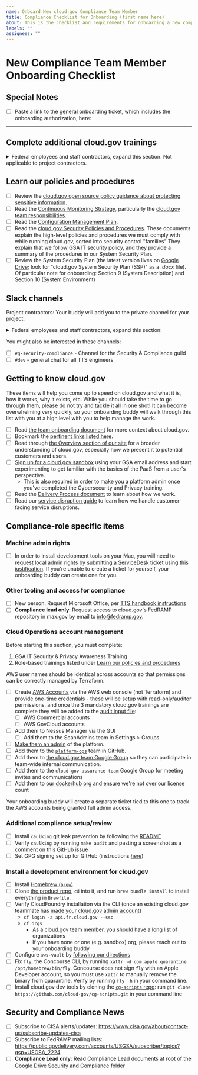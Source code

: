 ```yaml
---
name: Onboard New cloud.gov Compliance Team Member
title: Compliance Checklist for Onboarding (first name here)
about: This is the checklist and requirements for onboarding a new compliance team member to the cloud.gov team
labels: ""
assignees: ""
---
```


# New Compliance Team Member Onboarding Checklist

## Special Notes

- [ ] Paste a link to the general onboarding ticket, which includes the onboarding authorization, here:

---

## Complete additional cloud.gov trainings

<details>
  <summary>
    Federal employees and staff contractors, expand this section. Not applicable to project contractors.
  </summary>

Engineers who are federal employees or staff contractors have a Contingency Plan role and may participate in Incident Response, so they must complete the CP and IR trainings. Project contractors do not need to complete these trainings. Check one of the following:

- [ ] Coordinate with your onboarding buddy to schedule Contingency Planning training within 60 days. (and annually after that). This will cover the following document, which you should also review before or after training:
  - [ ] Read the [Contingency Plan](https://docs.cloud.gov/ops/contingency-plan/).
- [ ] Coordinate with your onboarding buddy to schedule [Incident Response Training](https://docs.google.com/presentation/d/1AZjQE8zBzMRWZIFUuJPkJLted1ykGtALrLPoPRx5Vls/edit#slide=id.p) within 60 days of joining the team (and annually after that). This will cover the following document, which you should also review before or after training:
  - [ ] Read the [Incident Response Guide](https://cloud.gov/docs/ops/security-ir/).

</details>

## Learn our policies and procedures

- [ ] Review the [cloud.gov open source policy guidance about protecting sensitive information](https://github.com/18F/open-source-policy/blob/master/practice.md#protecting-sensitive-information).
- [ ] Read the [Continuous Monitoring Strategy](https://cloud.gov/docs/ops/continuous-monitoring/), particularly the [cloud.gov team responsibilities](https://cloud.gov/docs/ops/continuous-monitoring/#cloud-gov-team).
- [ ] Read the [Configuration Management Plan](https://cloud.gov/docs/ops/configuration-management/).
- [ ] Read the [cloud.gov Security Policies and Procedures](https://github.com/cloud-gov/cg-compliance-docs). These documents explain the high-level policies and procedures we must comply with while running cloud.gov, sorted into security control "families" They explain that we follow GSA IT security policy, and they provide a summary of the procedures in our System Security Plan.
- [ ] Review the System Security Plan (the latest version lives on [Google Drive](https://drive.google.com/drive/u/0/folders/0B6fPl5s12igNX3JwR2xFZVpmek0); look for "cloud.gov System Security Plan (SSP)" as a _.docx_ file). Of particular note for onboarding: Section 9 (System Description) and Section 10 (System Environment)

## Slack channels

Project contractors: Your buddy will add you to the private channel for your project.

<details>
  <summary>
    Federal employees and staff contractors, expand this section:
  </summary>

Your onboarding buddy will add you to these Slack channels:

- [ ] `#cg-aws-security` - private channel where bots post security notices
- [ ] `#cg-billing` - private business development channel (if applicable)
- [ ] `#cg-incidents` - private channel for incident response
- [ ] `#cg-ops-banter` - private channel for operations/engineering banter
- [ ] `#cg-priv-all` - private channel for in-team discussion
- [ ] `#cg-priv-compliance` - private channel for security and compliance discussions

</details>

You might also be interested in these channels:

- [ ] `#g-security-compliance` - Channel for the Security & Compliance guild
- [ ] `#dev` - general chat for all TTS engineers

## Getting to know cloud.gov

These items will help you come up to speed on cloud.gov and what it is, how it works, why it exists, etc. While you
should take the time to go through them, please do not try and tackle it all in one shot! It can become overwhelming
very quickly, so your onboarding buddy will walk through this list with you at a high level with you to help manage the work.

- [ ] Read [the team onboarding document](https://github.com/cloud-gov/product/blob/main/Onboarding.md) for more context about cloud.gov.
- [ ] Bookmark the [pertinent links listed here](https://github.com/cloud-gov/product/blob/main/PertinentLinks.md).
- [ ] Read through [the Overview section of our site](https://cloud.gov/docs/overview/what-is-cloudgov/) for a broader understanding of cloud.gov, especially how we present it to potential customers and users.
- [ ] [Sign up for a cloud.gov sandbox](https://cloud.gov/sign-up/#get-trial-access-and-a-free-sandbox-space) using your GSA email address and start experimenting to get familiar with the basics of the PaaS from a user's perspective.
  - This is also required in order to make you a platform admin once you've completed the Cybersecurity and Privacy training.
- [ ] Read the [Delivery Process document](https://github.com/cloud-gov/product/blob/main/StoryLifecycle.md) to learn about how we work.
- [ ] Read our [service disruption guide](https://cloud.gov/docs/ops/service-disruption-guide/) to learn how we handle customer-facing service disruptions.

## Compliance-role specific items

### Machine admin rights

- [ ] In order to install development tools on your Mac, you will need to request local admin rights by [submitting a ServiceDesk ticket](https://docs.google.com/document/d/1xepZsh83lxPDykrb1NXoeHxj8m78qsdW-9KqzO_CHOQ/edit) using [this justification](https://docs.google.com/document/d/1YGid3pTji5W_M9RuF1GDf614BVkLIRDmSrt1tDbej-o/edit). If you're unable to create a ticket for yourself, your onboarding buddy can create one for you.

### Other tooling and access for compliance

- [ ] New person: Request Microsoft Office, per [TTS handbook instructions](https://handbook.tts.gsa.gov/tools/office/)
- [ ] **Compliance lead only**: Request access to cloud.gov's FedRAMP repository in max.gov by email to <info@fedramp.gov>.

### Cloud Operations account management

Before starting this section, you must complete:

1. GSA IT Security & Privacy Awareness Training
1. Role-based trainings listed under [Learn our policies and procedures](#learn-our-policies-and-procedures)

AWS user names should be identical across accounts so that permissions can be correctly managed by Terraform.

- [ ] Create [AWS Accounts](https://cloud.gov/docs/ops/aws-onboarding/) via the AWS web console (not Terraform) and provide one-time credentials - these will be setup with read-only/auditor permissions, and once the 3 mandatory cloud.gov trainings are complete they will be added to the [audit input file](https://github.com/cloud-gov/cg-compliance/blob/master/audit/inputs.yml):
  - [ ] AWS Commercial accounts
  - [ ] AWS GovCloud accounts
- [ ] Add them to Nessus Manager via the GUI
  - [ ] Add them to the ScanAdmins team in Settings > Groups
- [ ] [Make them an admin](https://cloud.gov/docs/ops/managing-users/#managing-admins) of the platform.
- [ ] Add them to the [`platform-ops`](https://github.com/orgs/cloud-gov/teams/platform-ops) team in GitHub.
- [ ] Add them to [the cloud.gov team Google Group](https://groups.google.com/a/gsa.gov/forum/?hl=en#!forum/cloud-gov) so they can participate in team-wide internal communication.
- [ ] Add them to the `cloud-gov-assurance-team` Google Group for meeting invites and communications
- [ ] Add them to [our dockerhub org](https://hub.docker.com/orgs/cloudgov) and ensure we're not over our license count

Your onboarding buddy will create a separate ticket tied to this one to track the AWS accounts being granted full admin access.

### Additional compliance setup/review

- [ ] Install `caulking` git leak prevention by following the [README](https://github.com/cloud-gov/caulking/blob/main/README.md)
- [ ] Verify `caulking` by running `make audit` and pasting a screenshot as a comment on this GitHub issue
- [ ] Set GPG signing set up for GitHub (instructions [here](https://docs.google.com/document/d/11UDxvfkhncyLEs-NUCniw2u54j4uQBqsR2SBiLYPUZc/edit))

### Install a development environment for cloud.gov

- [ ] Install [Homebrew (`brew`)](https://brew.sh/)
- [ ] Clone [the product repo](https://github.com/cloud-gov/product), `cd` into it, and run `brew bundle install` to install everything in `Brewfile`.
- [ ] Verify CloudFoundry installation via the CLI (once an existing cloud.gov teammate has [made your cloud.gov admin account](https://cloud.gov/docs/ops/managing-users/#creating-admins))
  - `cf login -a api.fr.cloud.gov --sso`
  - `cf orgs`
    - As a cloud.gov team member, you should have a long list of organizations
    - If you have none or one (e.g. sandbox) org, please reach out to your onboarding buddy
- [ ] Configure `aws-vault` by [following our directions](https://cloud.gov/docs/ops/secrets/#aws-credentials)
- [ ] Fix `fly`, the Concourse CLI, by running `xattr -d com.apple.quarantine /opt/homebrew/bin/fly`. Concourse does not sign `fly` with an Apple Developer account, so you must use `xattr` to manually remove the binary from quarantine. Verify by running `fly -h` in your command line.
- [ ] Install cloud.gov dev tools by cloning the [`cg-scripts` repo](https://github.com/cloud-gov/cg-scripts/): run `git clone https://github.com/cloud-gov/cg-scripts.git` in your command line

## Security and Compliance News

- [ ] Subscribe to CISA alerts/updates: <https://www.cisa.gov/about/contact-us/subscribe-updates-cisa>
- [ ] Subscribe to FedRAMP mailing lists: <https://public.govdelivery.com/accounts/USGSA/subscriber/topics?qsp=USGSA_2224>
- [ ] **Compliance Lead only**: Read Compliance Lead documents at root of the [Google Drive Security and Compliance](https://drive.google.com/drive/u/0/folders/1_vAXZsdVFYssR1DRCaavBCoDE_uxQCI5) folder

